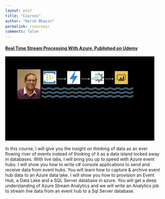 ```yaml
---
layout: post
title: "Courses"
author: "Hersh Bhasin"
permalink: /courses/
comments: false
---
```


<h4><a href= "https://www.udemy.com/course/real-time-data-stream-processing-in-azure/?referralCode=A6B8A7CC805476478A8B">Real Time Stream Processing With Azure, Published on Udemy </a> </h4>

<a href= "http://bit.ly/2r7mK90">
<img  alt="Hersh Bhasin"  src="../assets/course-streaming.jpeg">
</a>

In this course, I will give you the insight on thinking of data as an ever flowing river of events instead of thinking of it as a data island locked away in databases. With live labs, I will bring you up to speed with Azure event hubs. I will show you how to write c# console applications to send and receive data from event hubs. You will learn how to capture & archive event hub data to an Azure data lake. I will show you how to provision an Event Hub, a Data Lake and a SQL Server database in azure. You will get a deep understanding of Azure Stream Analytics and we will write an Analytics job  to stream live data from an event hub to a Sql Server database.




